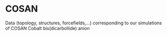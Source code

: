 # COSAN
Data (topology, structures, forcefields,...) corresponding to our simulations of COSAN Cobalt bis(dicarbollide) anion
